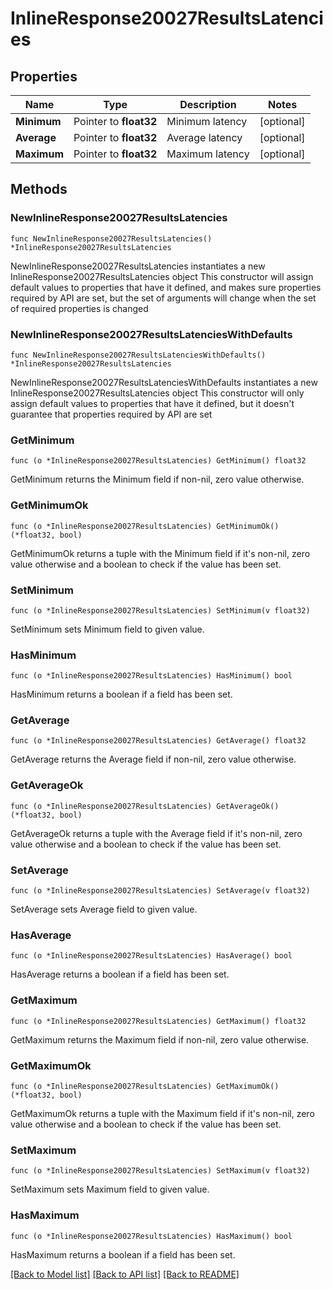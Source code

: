# InlineResponse20027ResultsLatencies

## Properties

Name | Type | Description | Notes
------------ | ------------- | ------------- | -------------
**Minimum** | Pointer to **float32** | Minimum latency | [optional] 
**Average** | Pointer to **float32** | Average latency | [optional] 
**Maximum** | Pointer to **float32** | Maximum latency | [optional] 

## Methods

### NewInlineResponse20027ResultsLatencies

`func NewInlineResponse20027ResultsLatencies() *InlineResponse20027ResultsLatencies`

NewInlineResponse20027ResultsLatencies instantiates a new InlineResponse20027ResultsLatencies object
This constructor will assign default values to properties that have it defined,
and makes sure properties required by API are set, but the set of arguments
will change when the set of required properties is changed

### NewInlineResponse20027ResultsLatenciesWithDefaults

`func NewInlineResponse20027ResultsLatenciesWithDefaults() *InlineResponse20027ResultsLatencies`

NewInlineResponse20027ResultsLatenciesWithDefaults instantiates a new InlineResponse20027ResultsLatencies object
This constructor will only assign default values to properties that have it defined,
but it doesn't guarantee that properties required by API are set

### GetMinimum

`func (o *InlineResponse20027ResultsLatencies) GetMinimum() float32`

GetMinimum returns the Minimum field if non-nil, zero value otherwise.

### GetMinimumOk

`func (o *InlineResponse20027ResultsLatencies) GetMinimumOk() (*float32, bool)`

GetMinimumOk returns a tuple with the Minimum field if it's non-nil, zero value otherwise
and a boolean to check if the value has been set.

### SetMinimum

`func (o *InlineResponse20027ResultsLatencies) SetMinimum(v float32)`

SetMinimum sets Minimum field to given value.

### HasMinimum

`func (o *InlineResponse20027ResultsLatencies) HasMinimum() bool`

HasMinimum returns a boolean if a field has been set.

### GetAverage

`func (o *InlineResponse20027ResultsLatencies) GetAverage() float32`

GetAverage returns the Average field if non-nil, zero value otherwise.

### GetAverageOk

`func (o *InlineResponse20027ResultsLatencies) GetAverageOk() (*float32, bool)`

GetAverageOk returns a tuple with the Average field if it's non-nil, zero value otherwise
and a boolean to check if the value has been set.

### SetAverage

`func (o *InlineResponse20027ResultsLatencies) SetAverage(v float32)`

SetAverage sets Average field to given value.

### HasAverage

`func (o *InlineResponse20027ResultsLatencies) HasAverage() bool`

HasAverage returns a boolean if a field has been set.

### GetMaximum

`func (o *InlineResponse20027ResultsLatencies) GetMaximum() float32`

GetMaximum returns the Maximum field if non-nil, zero value otherwise.

### GetMaximumOk

`func (o *InlineResponse20027ResultsLatencies) GetMaximumOk() (*float32, bool)`

GetMaximumOk returns a tuple with the Maximum field if it's non-nil, zero value otherwise
and a boolean to check if the value has been set.

### SetMaximum

`func (o *InlineResponse20027ResultsLatencies) SetMaximum(v float32)`

SetMaximum sets Maximum field to given value.

### HasMaximum

`func (o *InlineResponse20027ResultsLatencies) HasMaximum() bool`

HasMaximum returns a boolean if a field has been set.


[[Back to Model list]](../README.md#documentation-for-models) [[Back to API list]](../README.md#documentation-for-api-endpoints) [[Back to README]](../README.md)


